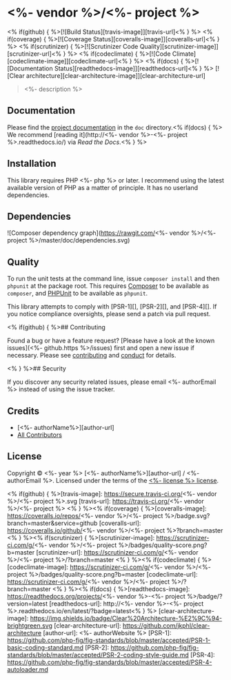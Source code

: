 # <%- vendor %>/<%- project %>

<% if(github) { %>[![Build Status][travis-image]][travis-url]<% } %> <% if(coverage) { %>[![Coverage Status][coveralls-image]][coveralls-url]<% } %> <% if(scrutinizer) { %>[![Scrutinizer Code Quality][scrutinizer-image]][scrutinizer-url]<% } %> <% if(codeclimate) { %>[![Code Climate][codeclimate-image]][codeclimate-url]<% } %> <% if(docs) { %>[![Documentation Status][readthedocs-image]][readthedocs-url]<% } %> [![Clear architecture][clear-architecture-image]][clear-architecture-url]

> <%- description %>

## Documentation

Please find the [project documentation](doc/index.md) in the `doc` directory.<% if(docs) { %> We recommend [reading it](http://<%- vendor %>-<%- project %>.readthedocs.io/) via *Read the Docs*.<% } %>

## Installation

This library requires PHP <%- php %> or later. I recommend using the latest available version of PHP as a matter of principle. It has no userland dependencies.

## Dependencies

![Composer dependency graph](https://rawgit.com/<%- vendor %>/<%- project %>/master/doc/dependencies.svg)

## Quality

To run the unit tests at the command line, issue `composer install` and then `phpunit` at the package root. This requires [Composer](http://getcomposer.org/) to be available as `composer`, and [PHPUnit](http://phpunit.de/manual/) to be available as `phpunit`.

This library attempts to comply with [PSR-1][], [PSR-2][], and [PSR-4][]. If you notice compliance oversights, please send a patch via pull request.

<% if(github) { %>## Contributing

Found a bug or have a feature request? [Please have a look at the known issues](<%- github.https %>/issues) first and open a new issue if necessary. Please see [contributing](CONTRIBUTING.md) and [conduct](CONDUCT.md) for details.

<% } %>## Security

If you discover any security related issues, please email <%- authorEmail %> instead of using the issue tracker.

## Credits

- [<%- authorName%>][author-url]
- [All Contributors](../../contributors)

## License

Copyright © <%- year %> [<%- authorName%>][author-url] / <%- authorEmail %>. Licensed under the terms of the [<%- license %> license](LICENSE).


<% if(github) { %>[travis-image]: https://secure.travis-ci.org/<%- vendor %>/<%- project %>.svg
[travis-url]: https://travis-ci.org/<%- vendor %>/<%- project %>
<% } %><% if(coverage) { %>[coveralls-image]: https://coveralls.io/repos/<%- vendor %>/<%- project %>/badge.svg?branch=master&service=github
[coveralls-url]: https://coveralls.io/github/<%- vendor %>/<%- project %>?branch=master
<% } %><% if(scrutinizer) { %>[scrutinizer-image]: https://scrutinizer-ci.com/g/<%- vendor %>/<%- project %>/badges/quality-score.png?b=master
[scrutinizer-url]: https://scrutinizer-ci.com/g/<%- vendor %>/<%- project %>/?branch=master
<% } %><% if(codeclimate) { %>[codeclimate-image]: https://scrutinizer-ci.com/g/<%- vendor %>/<%- project %>/badges/quality-score.png?b=master
[codeclimate-url]: https://scrutinizer-ci.com/g/<%- vendor %>/<%- project %>/?branch=master
<% } %><% if(docs) { %>[readthedocs-image]: https://readthedocs.org/projects/<%- vendor %>-<%- project %>/badge/?version=latest
[readthedocs-url]: http://<%- vendor %>-<%- project %>.readthedocs.io/en/latest/?badge=latest<% } %>
[clear-architecture-image]: https://img.shields.io/badge/Clear%20Architecture-%E2%9C%94-brightgreen.svg
[clear-architecture-url]: https://github.com/jkphl/clear-architecture
[author-url]: <%- authorWebsite %>
[PSR-1]: https://github.com/php-fig/fig-standards/blob/master/accepted/PSR-1-basic-coding-standard.md
[PSR-2]: https://github.com/php-fig/fig-standards/blob/master/accepted/PSR-2-coding-style-guide.md
[PSR-4]: https://github.com/php-fig/fig-standards/blob/master/accepted/PSR-4-autoloader.md
